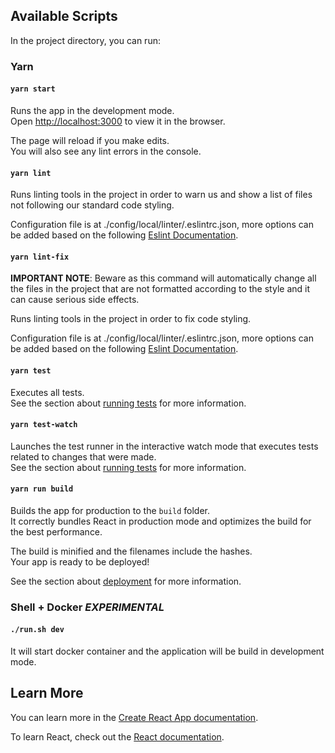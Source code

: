 

## Available Scripts

In the project directory, you can run:

### Yarn

#### `yarn start`

Runs the app in the development mode.<br>
Open [http://localhost:3000](http://localhost:3000) to view it in the browser.

The page will reload if you make edits.<br>
You will also see any lint errors in the console.

#### `yarn lint`

Runs linting tools in the project in order to warn us and show a list of files not following our standard code styling.<br>

Configuration file is at ./config/local/linter/.eslintrc.json, more options can be added based on the following 
[Eslint Documentation](https://eslint.org/docs/rules/).

#### `yarn lint-fix`
**IMPORTANT NOTE**: Beware as this command will automatically change all the files in the project that are not formatted according to the style and it can cause serious side effects.

Runs linting tools in the project in order to fix code styling.<br>

Configuration file is at ./config/local/linter/.eslintrc.json, more options can be added based on the following 
[Eslint Documentation](https://eslint.org/docs/rules/).

#### `yarn test` 

Executes all tests.<br>
See the section about [running tests](https://facebook.github.io/create-react-app/docs/running-tests) for more information.

#### `yarn test-watch` 

Launches the test runner in the interactive watch mode that executes tests related to changes that were made.<br>
See the section about [running tests](https://facebook.github.io/create-react-app/docs/running-tests) for more information.

#### `yarn run build`

Builds the app for production to the `build` folder.<br>
It correctly bundles React in production mode and optimizes the build for the best performance.

The build is minified and the filenames include the hashes.<br>
Your app is ready to be deployed!

See the section about [deployment](https://facebook.github.io/create-react-app/docs/deployment) for more information.

### Shell +  Docker *EXPERIMENTAL* 

#### `./run.sh dev`

It will start docker container and the application will be build in development mode.  


## Learn More

You can learn more in the [Create React App documentation](https://facebook.github.io/create-react-app/docs/getting-started).

To learn React, check out the [React documentation](https://reactjs.org/).
